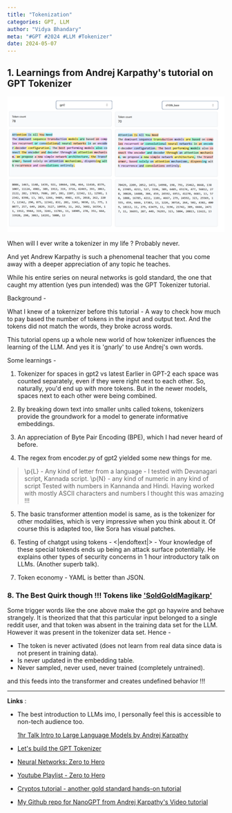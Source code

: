 ```yaml
---
title: "Tokenization"
categories: GPT, LLM
author: "Vidya Bhandary"
meta: "#GPT #2024 #LLM #Tokenizer"
date: 2024-05-07
---
```


## 1. Learnings from Andrej Karpathy's tutorial on GPT Tokenizer

![](https://raw.githubusercontent.com/vidyabhandary/blog/868ad1cc2b3d9e91009253c7fe99fe4055708772/images/Tokenization.png)

When will I ever write a tokenizer in my life ? Probably never.

And yet Andrew Karpathy is such a phenomenal teacher that you come away with a deeper appreciation of any topic he teaches.

While his entire series on neural networks is gold standard, the one that caught my attention (yes pun intended) was the GPT Tokenizer tutorial.

Background -

What I knew of a tokernizer before this tutorial - A way to check how much to pay based the number of tokens in the input and output text. And the tokens did not match the words, they broke across words.

This tutorial opens up a whole new world of how tokenizer influences the learning of the LLM. And yes it is 'gnarly' to use Andrej's own words.

Some learnings -

1. Tokenizer for spaces in gpt2 vs latest
   Earlier in GPT-2 each space was counted separately, even if they were right next to each other. So, naturally, you'd end up with more tokens. But in the newer models, spaces next to each other were being combined.

2. By breaking down text into smaller units called tokens, tokenizers provide the groundwork for a model to generate informative embeddings.
3. An appreciation of Byte Pair Encoding (BPE), which I had never heard of before.
4. The regex from encoder.py of gpt2 yielded some new things for me.

> \p{L} - Any kind of letter from a language - I tested with Devanagari script, Kannada script.
> \p{N} - any kind of numeric in any kind of script Tested with numbers in Kannanda and Hindi.
> Having worked with mostly ASCII characters and numbers I thought this was amazing !!!

5. The basic transformer attention model is same, as is the tokenizer for other modalities, which is very impressive when you think about it. Of course this is adapted too, like Sora has visual patches.

6. Testing of chatgpt using tokens - &lt;\|endoftext\|&gt; - Your knowledge of these special tokends ends up being an attack surface potentially. He explains other types of security concerns in 1 hour introductory talk on LLMs. (Another superb talk).

7. Token economy - YAML is better than JSON.

### 8. The Best Quirk though !!! Tokens like ['SoldGoldMagikarp'](https://www.lesswrong.com/posts/aPeJE8bSo6rAFoLqg/solidgoldmagikarp-plus-prompt-generation)

Some trigger words like the one above make the gpt go haywire and behave strangely.
It is theorized that that this particular input belonged to a single reddit user, and that token was absent in the training data set for the LLM. However it was present in the tokenizer data set.
Hence -

- The token is never activated (does not learn from real data since data is not present in training data).
- Is never updated in the embedding table.
- Never sampled, never used, never trained (completely untrained).

and this feeds into the transformer and creates undefined behavior !!!

---

**Links** :

- The best introduction to LLMs imo, I personally feel this is accessible to non-tech audience too.

  [1hr Talk Intro to Large Language Models by Andrej Karpathy](https://www.youtube.com/watch?v=zjkBMFhNj_g)

- [Let's build the GPT Tokenizer](https://www.youtube.com/watch?v=zduSFxRajkE)
- [Neural Networks: Zero to Hero](https://karpathy.ai/zero-to-hero.html)
- [Youtube Playlist - Zero to Hero](https://www.youtube.com/playlist?list=PLAqhIrjkxbuWI23v9cThsA9GvCAUhRvKZ)
- [Cryptos tutorial - another gold standard hands-on tutorial](https://karpathy.github.io/2021/06/21/blockchain/)
- [My Github repo for NanoGPT from Andrej Karpathy's Video tutorial](https://github.com/vidyabhandary/nanogpt)
